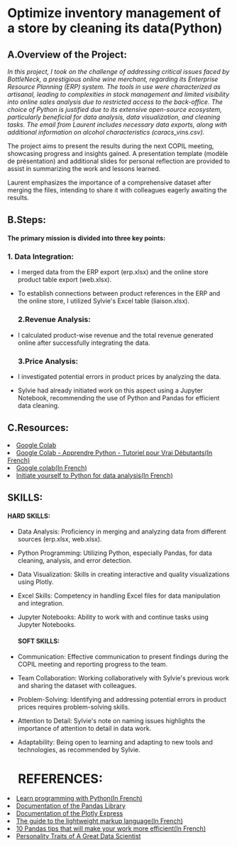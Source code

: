 # Optimize inventory management of a store by cleaning its data(Python)

## A.Overview of the Project:

*In this project, I took on the challenge of addressing critical issues faced by BottleNeck, a prestigious online wine merchant, regarding its Enterprise Resource Planning (ERP) system. The tools in use were characterized as artisanal, leading to complexities in stock management and limited visibility into online sales analysis due to restricted access to the back-office. The choice of Python is justified due to its extensive open-source ecosystem, particularly beneficial for data analysis, data visualization, and cleaning tasks. The email from Laurent includes necessary data exports, along with additional information on alcohol characteristics (caracs_vins.csv).*

The project aims to present the results during the next COPIL meeting, showcasing progress and insights gained. A presentation template (modèle de présentation) and additional slides for personal reflection are provided to assist in summarizing the work and lessons learned.

Laurent emphasizes the importance of a comprehensive dataset after merging the files, intending to share it with colleagues eagerly awaiting the results.

## B.Steps:
  #### The primary mission is divided into three key points:
  
  ### 1. Data Integration:
- I merged data from the ERP export (erp.xlsx) and the online store product table export (web.xlsx).
- To establish connections between product references in the ERP and the online store, I utilized Sylvie's Excel table (liaison.xlsx).

  ### 2.Revenue Analysis:
- I calculated product-wise revenue and the total revenue generated online after successfully integrating the data.

  ### 3.Price Analysis:
- I investigated potential errors in product prices by analyzing the data.
- Sylvie had already initiated work on this aspect using a Jupyter Notebook, recommending the use of Python and Pandas for efficient data cleaning.
 


## C.Resources:
 <li><a href=https://colab.research.google.com/notebooks/intro.ipynb?hl=en>Google Colab</a>
 <li><a href=https://www.youtube.com/watch?v=9Jih0dczTgU>Google Colab - Apprendre Python - Tutoriel pour Vrai Débutants(In French)</a>
 <li><a href=https://s3.eu-west-1.amazonaws.com/course.oc-static.com/projects/Business+Intelligence+Analyst/BIA_project+6/Guide+Google+Colab+FR.pdfTutorial>Google colab(In French)</a>
 <li><a href=https://openclassrooms.com/fr/courses/6204541-initiez-vous-a-python-pour-lanalyse-de-donnees/6204548-installez-python-et-anaconda>Initiate yourself to Python for data analysis(In French)</a>

## SKILLS:
  #### HARD SKILLS:
- Data Analysis: Proficiency in merging and analyzing data from different sources (erp.xlsx, web.xlsx).
- Python Programming: Utilizing Python, especially Pandas, for data cleaning, analysis, and error detection.
- Data Visualization: Skills in creating interactive and quality visualizations using Plotly.
- Excel Skills: Competency in handling Excel files for data manipulation and integration.
- Jupyter Notebooks: Ability to work with and continue tasks using Jupyter Notebooks.

  
  #### SOFT SKILLS:
- Communication: Effective communication to present findings during the COPIL meeting and reporting progress to the team.
- Team Collaboration: Working collaboratively with Sylvie's previous work and sharing the dataset with colleagues.
- Problem-Solving: Identifying and addressing potential errors in product prices requires problem-solving skills.
- Attention to Detail: Sylvie's note on naming issues highlights the importance of attention to detail in data work.
- Adaptability: Being open to learning and adapting to new tools and technologies, as recommended by Sylvie.

   # REFERENCES:

 <li><a href=http://www.xavierdupre.fr/app/teachpyx/helpsphinx/index.html>Learn programming with Python(In French)</a>
 <li><a href=https://pandas.pydata.org/pandas-docs/dev/user_guide/10min.html>Documentation of the Pandas Library</a>
 <li><a href=https://openclassrooms.com/fr/paths/592/projects/1319/resources>Documentation of the Plotly Express</a>
 <li><a href=https://www.ionos.fr/digitalguide/sites-internet/developpement-web/markdown/ Markdown:>The guide to the lightweight markup language(In French)</a>
 <li><a href=https://moncoachdata.com/blog/10-astuces-pandas-python/>10 Pandas tips that will make your work more efficient(In French)</a>
 <li><a href=https://towardsdatascience.com/the-7-personality-traits-of-a-great-data-scientist-60059873bfa97>Personality Traits of A Great Data Scientist</a>

